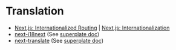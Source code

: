 # Translation

- [Next.js: Internationalized Routing](https://nextjs.org/docs/pages/building-your-application/routing/internationalization) |
  [Next.js: Internationalization](https://nextjs.org/docs/app/building-your-application/routing/internationalization)
- [next-i18next](https://github.com/i18next/next-i18next) (See [superplate doc](https://pankod.github.io/superplate/docs/nextjs/i18n/next-i18next))
- [next-translate](https://github.com/aralroca/next-translate) (See [superplate doc](https://pankod.github.io/superplate/docs/nextjs/i18n/next-translate))
